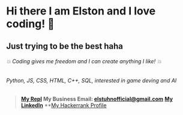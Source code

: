 # Hi there I am Elston and I love coding! 👋
## Just trying to be the best haha
###### :boom: Coding gives me freedom and I can create anything I like! :boom:
###### Python, JS, CSS, HTML, C++, SQL, interested in game deving and AI

> **[My Repl](https://repl.it/@elston1703)**
> **My Business Email: elstuhnofficial@gmail.com**
> **[My LinkedIn](https://www.linkedin.com/in/elston-tan-59a7881ba/)**
> **[My Hackerrank Profile](https://www.hackerrank.com/Brown_Lightning?hr_r=1)
